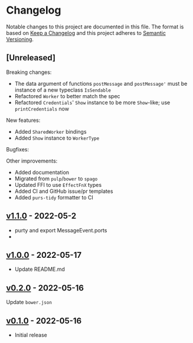 # Changelog

Notable changes to this project are documented in this file. The format is based on [Keep a Changelog](https://keepachangelog.com/en/1.0.0/) and this project adheres to [Semantic Versioning](https://semver.org/spec/v2.0.0.html).

## [Unreleased]

Breaking changes:
- The data argument of functions `postMessage` and `postMessage'` must be instance of a new typeclass `IsSendable`  
- Refactored `Worker` to better match the spec
- Refactored `Credentials`' `Show` instance to be more `Show`-like; use `printCredentials` now

New features:
- Added `SharedWorker` bindings
- Added `Show` instance to `WorkerType`

Bugfixes:

Other improvements:
- Added documentation
- Migrated from `pulp`/`bower` to `spago`
- Updated FFI to use `EffectFnX` types
- Added CI and GitHub issue/pr templates
- Added `purs-tidy` formatter to CI

## [v1.1.0](https://github.com/purescript-web/purescript-web-workers/releases/tag/v1.1.0) - 2022-05-2

- purty and export MessageEvent.ports
- 
## [v1.0.0](https://github.com/purescript-web/purescript-web-workers/releases/tag/v1.0.0) - 2022-05-17

- Update README.md

## [v0.2.0](https://github.com/purescript-web/purescript-web-workers/releases/tag/v0.2.0) - 2022-05-16

Update `bower.json`

## [v0.1.0](https://github.com/purescript-web/purescript-web-workers/releases/tag/v0.1.0) - 2022-05-16

- Initial release

